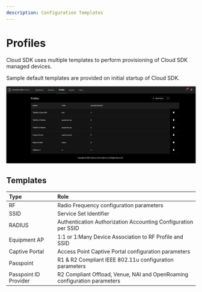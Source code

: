```yaml
---
description: Configuration Templates
---
```


# Profiles

Cloud SDK uses multiple templates to perform provisioning of Cloud SDK managed devices.

Sample default templates are provided on initial startup of Cloud SDK.

![Profiles - Provisioning](../.gitbook/assets/screen-shot-2021-03-28-at-5.24.34-pm.png)

## Templates

| Type | Role |
| :--- | :--- |
| RF | Radio Frequency configuration parameters |
| SSID | Service Set Identifier |
| RADIUS | Authentication Authorization Accounting Configuration per SSID |
| Equipment AP | 1:1 or 1:Many Device Association to RF Profile and SSID |
| Captive Portal | Access Point Captive Portal configuration parameters |
| Passpoint | R1 & R2 Compliant IEEE 802.11u configuration parameters |
| Passpoint ID Provider | R2 Compliant Offload, Venue, NAI and OpenRoaming configuration parameters |

